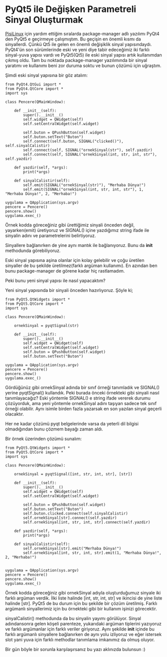 # PyQt5 ile Değişken Parametreli Sinyal Oluşturmak

[PisiLinux](http://www.pisilinux.org/) için yardım ettiğim sıralarda package-manager adlı yazılımı PyQt4 den PyQt5 e geçirmeye çalışmıştım. Bu geçişin en önemli kısmı da sinyallerdi. Çünkü Qt5 ile gelen en önemli değişiklik sinyal yapısındaydı. PyQt4'ün son sürümlerinde eski ve yeni diye tabir edeceğimiz iki farklı sinyal-yuva yapısı vardı ve PyQt5\(Qt5\) ile eski sinyal yapısı artık kullanımdan çıkmış oldu. Tam bu noktada package-manager yazılımında bir sinyal yaratımı ve kullanımı beni zor duruma soktu ve bunun çözümü için uğraştım.

Şimdi eski sinyal yapısına bir göz atalım:

```text
from PyQt4.QtGui import *
from PyQt4.QtCore import *
import sys

class Pencere(QMainWindow):

    def __init__(self):
        super().__init__()
        self.widget = QWidget(self)
        self.setCentralWidget(self.widget)

        self.buton = QPushButton(self.widget)
        self.buton.setText("Buton")
        self.connect(self.buton, SIGNAL("clicked()"), self.sinyalCalistir)
        self.connect(self, SIGNAL("ornekSinyal(str"), self.yazdir)
        self.connect(self, SIGNAL("ornekSinyal(int, str, int, str"), self.yazdir)

    def yazdir(self, *args):
        print(*args)

    def sinyalCalistir(self):
        self.emit(SIGNAL("ornekSinyal(str)"), "Merhaba Dünya!")
        self.emit(SIGNAL("ornekSinyal(int, str, int, str"), 1, "Merhaba Dünya!", 2, "Merhaba!")

uygulama = QApplication(sys.argv)
pencere = Pencere()
pencere.show()
uygulama.exec_()
```

Örnek kodda göreceğiniz gibi ürettiğimiz sinyali önceden değil, yayarken\(emit\) üretiyoruz ve SIGNAL\(\) içine yazdığımız string ifade ile sinyalin adını ve parametrelerini belirtiyoruz.

Sinyallere bağlanırken de yine aynı mantık ile bağlanıyoruz. Bunu da **init** methodunda görebiliyoruz.

Eski sinyal yapısına aşina olanlar için kolay gelebilir ve çoğu üretilen sinyaller de bu şekilde üretilmez\(farklı argüman kullanımı\). En azından ben bunu package-manager de görene kadar hiç rastlamadım.

Peki bunu yeni sinyal yapısı ile nasıl yapacaktım?

Yeni sinyal yapısında bir sinyali önceden hazırlıyoruz. Şöyle ki;

```text
from PyQt5.QtWidgets import *
from PyQt5.QtCore import *
import sys

class Pencere(QMainWindow): 

    ornekSinyal = pyqtSignal(str) 

    def __init__(self): 
        super().__init__() 
        self.widget = QWidget(self) 
        self.setCentralWidget(self.widget) 
        self.buton = QPushButton(self.widget) 
        self.buton.setText("Buton") 

uygulama = QApplication(sys.argv)
pencere = Pencere() 
pencere.show() 
uygulama.exec_()
```

Gördüğünüz gibi ornekSinyal adında bir sınıf örneği tanımladık ve SIGNAL\(\) yerine pyqtSignal\(\) kullandık. Peki burada önceki örnekteki gibi sinyali nasıl tanımlayacağız? Eski yöntemle SIGNAL\(\) e string ifade vererek durumu çözüyorduk, ama yeni yöntemle ornekSinyal adını taşıyan sadece tek sınıf örneği olabilir. Aynı isimle birden fazla yazarsak en son yazılan sinyal geçerli olacaktır.

Her ne kadar çözümü pyqt belgelerinde varsa da yeterli dil bilgisi olmadığından bunu çözmem bayağı zaman aldı.

Bir örnek üzerinden çözümü sunalım:

```text
from PyQt5.QtWidgets import *
from PyQt5.QtCore import *
import sys

class Pencere(QMainWindow):

    ornekSinyal = pyqtSignal([int, str, int, str], [str])

    def __init__(self):
        super().__init__()
        self.widget = QWidget(self)
        self.setCentralWidget(self.widget)

        self.buton = QPushButton(self.widget)
        self.buton.setText("Buton")
        self.buton.clicked.connect(self.sinyalCalistir)
        self.ornekSinyal[str].connect(self.yazdir)
        self.ornekSinyal[int, str, int, str].connect(self.yazdir)

    def yazdir(self, *args):
        print(*args)

    def sinyalCalistir(self):
        self.ornekSinyal[str].emit("Merhaba Dünya!")
        self.ornekSinyal[int, str, int, str].emit(1, "Merhaba Dünya!", 2, "Merhaba!")


uygulama = QApplication(sys.argv)
pencere = Pencere()
pencere.show()
uygulama.exec_()
```

Örnek kodda göreceğiniz gibi ornekSinyal adıyla oluşturduğumuz sinyale iki farklı argüman verdik. İlki liste halinde \[int, str, int, str\] ve ikincisi de yine liste halinde \[str\]. PyQt5 de bu durum için bu şekilde bir çözüm üretilmiş. Farklı argümanlı sinyallerimiz için bu örnekteki gibi bir kullanım işinizi görecektir.

sinyalCalistir\(\) methodunda da bu sinyalin yayımı görülüyor. Sinyal adındansonra gelen köşeli parenteze, yukarıdaki argüman tiplerini yazıyoruz ve farklı argümanlar için farklı veriler giriyoruz. Aynı şekilde **init** içinde bu farklı argümanlı sinyallere bağlanırken de aynı yolu izliyoruz ve eğer istersek slot yani yuva için farklı methodlar tanımlama imkanımız da olmuş oluyor.

Bir gün böyle bir sorunla karşılaşırsanız bu yazı aklınızda bulunsun :\)

